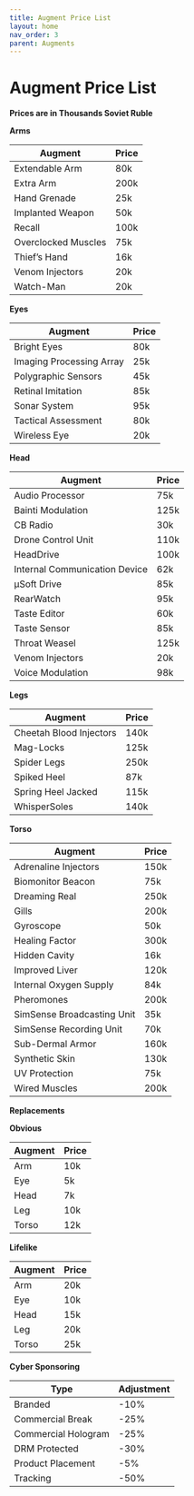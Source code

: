 ```yaml
---
title: Augment Price List
layout: home
nav_order: 3
parent: Augments
---
```





# **Augment Price List**

**Prices are in Thousands Soviet Ruble**

**Arms**

| Augment | Price |
| --- | --- |
|Extendable Arm	|80k|
|Extra Arm	|200k|
|Hand Grenade	|25k|
|Implanted Weapon	|50k|
|Recall|	100k|
|Overclocked Muscles	|75k|
|Thief’s Hand|	16k|
|Venom Injectors|	20k|
|Watch-Man|	20k|

**Eyes**

| Augment | Price |
| --- | --- |
|Bright Eyes	|80k|
|Imaging Processing Array	|25k|
|Polygraphic Sensors	|45k|
|Retinal Imitation|	85k|
|Sonar System|	95k|
|Tactical Assessment	|80k|
|Wireless Eye|	20k|

**Head**

| Augment | Price |
| --- | --- |
|Audio Processor|	75k|
|Bainti Modulation	|125k|
|CB Radio	|30k|
|Drone Control Unit|	110k|
|HeadDrive	|100k|
|Internal Communication Device| 62k|
|µSoft Drive	|85k|
|RearWatch	|95k|
|Taste Editor	|60k|
|Taste Sensor	|85k|
|Throat Weasel|	125k|
|Venom Injectors|	20k|
|Voice Modulation|	98k|

**Legs**

| Augment | Price |
| --- | --- |
|Cheetah Blood Injectors|	140k|
|Mag-Locks|	125k|
|Spider Legs|	250k|
|Spiked Heel	|87k|
|Spring Heel Jacked	|115k|
|WhisperSoles|	140k|

**Torso**

| Augment | Price |
| --- | --- |
|Adrenaline Injectors|	150k|
|Biomonitor Beacon|	75k|
|Dreaming Real|	250k|
|Gills	|200k|
|Gyroscope	|50k|
|Healing Factor|	300k|
|Hidden Cavity|	16k|
|Improved Liver|	120k|
|Internal Oxygen Supply|	84k|
|Pheromones	|200k|
|SimSense Broadcasting Unit|	35k|
|SimSense Recording Unit|	70k|
|Sub-Dermal Armor	|160k|
|Synthetic Skin|	130k|
|UV Protection|	75k|
|Wired Muscles	|200k|

**Replacements**

**Obvious**

| Augment | Price |
| --- | --- |
|Arm	|10k|
|Eye|	5k|
|Head|	7k|
|Leg	|10k|
|Torso	|12k|

**Lifelike**

| Augment | Price |
| --- | --- |
|Arm|	20k|
|Eye	|10k|
|Head|	15k|
|Leg	|20k|
|Torso|	25k|

**Cyber Sponsoring**

| Type | Adjustment |
| --- | --- |
|Branded|	-10%|
|Commercial Break|	-25%|
|Commercial Hologram|	-25%|
|DRM Protected	|-30%|
|Product Placement	|-5%|
|Tracking|	-50%|
